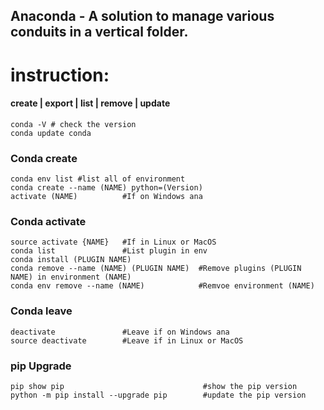 ## Anaconda - A solution to manage various conduits in a vertical folder.
# instruction:
#### create | export | list | remove | update

    conda -V # check the version
    conda update conda
### Conda create
    conda env list #list all of environment
    conda create --name (NAME) python=(Version)
    activate (NAME)          #If on Windows ana
    
### Conda activate
    source activate {NAME}   #If in Linux or MacOS
    conda list               #List plugin in env
    conda install (PLUGIN NAME)
    conda remove --name (NAME) (PLUGIN NAME)  #Remove plugins (PLUGIN NAME) in environment (NAME)
    conda env remove --name (NAME)            #Remvoe environment (NAME)
    
### Conda leave
    deactivate               #Leave if on Windows ana
    source deactivate        #Leave if in Linux or MacOS

### pip Upgrade

    pip show pip                               #show the pip version
    python -m pip install --upgrade pip        #update the pip version
    

    
    

